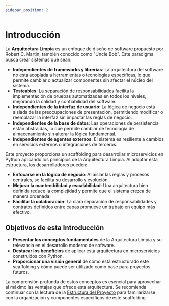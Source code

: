 ```yaml
---
sidebar_position: 2
---
```


# Introducción

La **Arquitectura Limpia** es un enfoque de diseño de software propuesto por Robert C. Martin, también conocido como "Uncle Bob". Este paradigma busca crear sistemas que sean:

- **Independientes de frameworks y librerías**: La arquitectura del software no está acoplada a herramientas o tecnologías específicas, lo que permite cambiar o actualizar componentes sin afectar el núcleo del sistema.
- **Testeables**: La separación de responsabilidades facilita la implementación de pruebas automatizadas en todos los niveles, mejorando la calidad y confiabilidad del software.
- **Independientes de la interfaz de usuario**: La lógica de negocio está aislada de las preocupaciones de presentación, permitiendo modificar o reemplazar la interfaz sin impactar las reglas de negocio.
- **Independientes de la base de datos**: Las operaciones de persistencia están abstraídas, lo que permite cambiar de tecnología de almacenamiento sin alterar la lógica fundamental.
- **Independientes de agentes externos**: El sistema es resiliente a cambios en servicios externos o integraciones de terceros.

Este proyecto proporciona un scaffolding para desarrollar microservicios en Python aplicando los principios de la Arquitectura Limpia. Al adoptar esta estructura, los desarrolladores pueden:

- **Enfocarse en la lógica de negocio**: Al aislar las reglas y procesos centrales, se facilita su desarrollo y evolución.
- **Mejorar la mantenibilidad y escalabilidad**: Una arquitectura bien definida reduce la complejidad y permite que el sistema crezca de manera ordenada.
- **Facilitar la colaboración**: La clara separación de responsabilidades y contratos definidos entre capas promueve un trabajo en equipo más efectivo.

## Objetivos de esta Introducción

- **Presentar los conceptos fundamentales** de la Arquitectura Limpia y su relevancia en el desarrollo moderno de software.
- **Destacar los beneficios** de aplicar esta arquitectura en microservicios construidos con Python.
- **Proporcionar una visión general** de cómo está estructurado este scaffolding y cómo puede ser utilizado como base para proyectos futuros.

La comprensión profunda de estos conceptos es esencial para aprovechar al máximo las ventajas que ofrece esta arquitectura. Se recomienda continuar con la lectura de la [Estructura del Proyecto](estructura.md) para familiarizarse con la organización y componentes específicos de este scaffolding.
